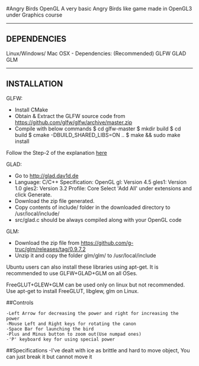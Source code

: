 #Angry Birds OpenGL
A very basic Angry Birds like game made in OpenGL3 under Graphics course

----------------------------------------------------------------
DEPENDENCIES
----------------------------------------------------------------
Linux/Windows/ Mac OSX - Dependencies: (Recommended)
 GLFW
 GLAD
 GLM

----------------------------------------------------------------
INSTALLATION
----------------------------------------------------------------
GLFW:
 - Install CMake
 - Obtain & Extract the GLFW source code from
   https://github.com/glfw/glfw/archive/master.zip
 - Compile with below commands
   $ cd glfw-master
   $ mkdir build
   $ cd build
   $ cmake -DBUILD_SHARED_LIBS=ON ..
   $ make && sudo make install

Follow the Step-2 of the explanation [here](https://stackoverflow.com/questions/17768008/how-to-build-install-glfw-3-and-use-it-in-a-linux-project)

GLAD:
 - Go to http://glad.dav1d.de
 - Language: C/C++
   Specification: OpenGL
   gl: Version 4.5
   gles1: Version 1.0
   gles2: Version 3.2
   Profile: Core
   Select 'Add All' under extensions and click Generate.
 - Download the zip file generated.
 - Copy contents of include/ folder in the downloaded directory 
   to /usr/local/include/
 - src/glad.c should be always compiled along with your OpenGL 
   code

GLM:
 - Download the zip file from 
   https://github.com/g-truc/glm/releases/tag/0.9.7.2
 - Unzip it and copy the folder glm/glm/ to /usr/local/include

Ubuntu users can also install these libraries using apt-get.
It is recommended to use GLFW+GLAD+GLM on all OSes.


FreeGLUT+GLEW+GLM can be used only on linux but not recommended.
Use apt-get to install FreeGLUT, libglew, glm on Linux.


##Controls

	-Left Arrow for decreasing the power and right for increasing the power
	-Mouse Left and Right keys for rotating the canon
	-Space Bar for launching the bird
   	-Plus and Minus button to zoom out(Use numpad ones)
	-'P' keyboard key for using special power 

##Specifications
   -I've dealt with ice as brittle and hard to move object, You can just break it but cannot move it
